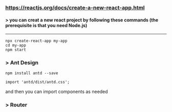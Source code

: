 ### https://reactjs.org/docs/create-a-new-react-app.html

#### > you can creat a new react project by following these commands (the prerequisite is that you need Node.js)

---

```
npx create-react-app my-app
cd my-app
npm start
```

### > Ant Design

```
npm install antd --save
```

```
import 'antd/dist/antd.css';
```

and then you can import components as needed

### > Router
